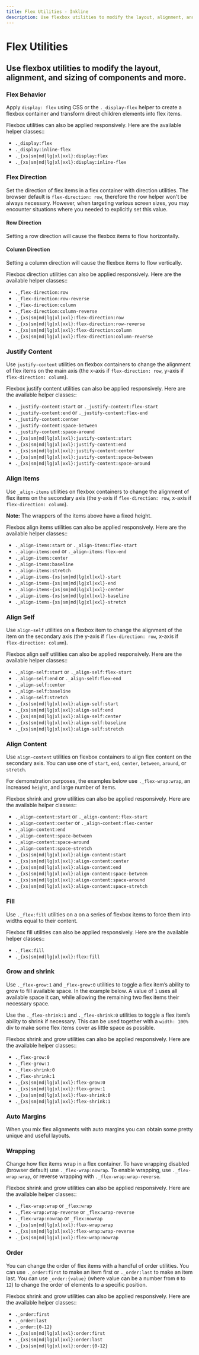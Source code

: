 ```yaml
---
title: Flex Utilities - Inkline
description: Use flexbox utilities to modify the layout, alignment, and sizing of components and more. 
---
```


<script setup>
import {
    FlexAlignContentExample,
    FlexAlignItemsExample,
    FlexAlignSelfExample,
    FlexDirectionColumnExample,
    FlexDirectionRowExample,
    FlexFillExample,
    FlexGrowExample,
    FlexShrinkExample,
    FlexWrapExample,
    FlexExample,
    FlexInlineFlexExample,
    FlexJustifyContentExample,
    FlexMarginAutoExample,
    FlexOrderExample
} from '@inkline/inkline/stories/utilities/flex/index.mjs';
import { default as FlexAlignContentExampleHTML } from '@inkline/inkline/stories/utilities/flex/align-content.html?raw';
import { default as FlexAlignItemsExampleHTML } from '@inkline/inkline/stories/utilities/flex/align-items.html?raw';
import { default as FlexAlignSelfExampleHTML } from '@inkline/inkline/stories/utilities/flex/align-self.html?raw';
import { default as FlexDirectionColumnExampleHTML } from '@inkline/inkline/stories/utilities/flex/flex-direction-column.html?raw';
import { default as FlexDirectionRowExampleHTML } from '@inkline/inkline/stories/utilities/flex/flex-direction-row.html?raw';
import { default as FlexFillExampleHTML } from '@inkline/inkline/stories/utilities/flex/flex-fill.html?raw';
import { default as FlexGrowExampleHTML } from '@inkline/inkline/stories/utilities/flex/flex-grow.html?raw';
import { default as FlexShrinkExampleHTML } from '@inkline/inkline/stories/utilities/flex/flex-shrink.html?raw';
import { default as FlexWrapExampleHTML } from '@inkline/inkline/stories/utilities/flex/flex-wrap.html?raw';
import { default as FlexExampleHTML } from '@inkline/inkline/stories/utilities/flex/flex.html?raw';
import { default as FlexInlineFlexExampleHTML } from '@inkline/inkline/stories/utilities/flex/inline-flex.html?raw';
import { default as FlexJustifyContentExampleHTML } from '@inkline/inkline/stories/utilities/flex/justify-content.html?raw';
import { default as FlexMarginAutoExampleHTML } from '@inkline/inkline/stories/utilities/flex/margin-auto.html?raw';
import { default as FlexOrderExampleHTML } from '@inkline/inkline/stories/utilities/flex/order.html?raw';
</script>

# Flex Utilities

## Use flexbox utilities to modify the layout, alignment, and sizing of components and more. 

### Flex Behavior
Apply `display: flex` using CSS or the `._display-flex` helper to create a flexbox container and transform direct children elements into flex items. 

<example type="flex" :component="FlexExample" :html="FlexExampleHTML"></example>

<example type="flex" :component="FlexInlineFlexExample" :html="FlexInlineFlexExampleHTML"></example>

Flexbox utilities can also be applied responsively. Here are the available helper classes::

- `._display:flex`
- `._display:inline-flex`
- `._{xs|sm|md|lg|xl|xxl}:display:flex`
- `._{xs|sm|md|lg|xl|xxl}:display:inline-flex`

### Flex Direction
Set the direction of flex items in a flex container with direction utilities. The browser default is `flex-direction: row`, therefore the row helper won't be always necessary. However, when targeting various screen sizes, you may encounter situations where you needed to explicitly set this value.

#### Row Direction
Setting a row direction will cause the flexbox items to flow horizontally.

<example type="flex" :component="FlexDirectionRowExample" :html="FlexDirectionRowExampleHTML"></example>

#### Column Direction
Setting a column direction will cause the flexbox items to flow vertically.

<example type="flex" :component="FlexDirectionColumnExample" :html="FlexDirectionColumnExampleHTML"></example>

Flexbox direction utilities can also be applied responsively. Here are the available helper classes::

- `._flex-direction:row`
- `._flex-direction:row-reverse`
- `._flex-direction:column`
- `._flex-direction:column-reverse`
- `._{xs|sm|md|lg|xl|xxl}:flex-direction:row`
- `._{xs|sm|md|lg|xl|xxl}:flex-direction:row-reverse`
- `._{xs|sm|md|lg|xl|xxl}:flex-direction:column`
- `._{xs|sm|md|lg|xl|xxl}:flex-direction:column-reverse`

### Justify Content
Use `justify-content` utilities on flexbox containers to change the alignment of flex items on the main axis (the x-axis if `flex-direction: row`, y-axis if `flex-direction: column`).

<example type="flex" :component="FlexJustifyContentExample" :html="FlexJustifyContentExampleHTML"></example>

Flexbox justify content utilities can also be applied responsively. Here are the available helper classes::

- `._justify-content:start` or `._justify-content:flex-start`
- `._justify-content:end` or `._justify-content:flex-end`
- `._justify-content:center`
- `._justify-content:space-between`
- `._justify-content:space-around`
- `._{xs|sm|md|lg|xl|xxl}:justify-content:start`
- `._{xs|sm|md|lg|xl|xxl}:justify-content:end`
- `._{xs|sm|md|lg|xl|xxl}:justify-content:center`
- `._{xs|sm|md|lg|xl|xxl}:justify-content:space-between`
- `._{xs|sm|md|lg|xl|xxl}:justify-content:space-around`

### Align Items
Use `_align-items` utilities on flexbox containers to change the alignment of flex items on the secondary axis (the y-axis if `flex-direction: row`, x-axis if `flex-direction: column`). 

<example type="flex" :component="FlexAlignItemsExample" :html="FlexAlignItemsExampleHTML"></example>

**Note:** The wrappers of the items above have a fixed height.

Flexbox align items utilities can also be applied responsively. Here are the available helper classes::

- `._align-items:start` or `._align-items:flex-start`
- `._align-items:end` or `._align-items:flex-end`
- `._align-items:center`
- `._align-items:baseline`
- `._align-items:stretch`
- `._align-items-{xs|sm|md|lg|xl|xxl}-start`
- `._align-items-{xs|sm|md|lg|xl|xxl}-end`
- `._align-items-{xs|sm|md|lg|xl|xxl}-center`
- `._align-items-{xs|sm|md|lg|xl|xxl}-baseline`
- `._align-items-{xs|sm|md|lg|xl|xxl}-stretch`

### Align Self
Use `align-self` utilities on a flexbox item to change the alignment of the item on the secondary axis (the y-axis if `flex-direction: row`, x-axis if `flex-direction: column`).

<example type="flex -tall" :component="FlexAlignSelfExample" :html="FlexAlignSelfExampleHTML"></example>

Flexbox align self utilities can also be applied responsively. Here are the available helper classes::

- `._align-self:start` or `._align-self:flex-start`
- `._align-self:end` or `._align-self:flex-end`
- `._align-self:center`
- `._align-self:baseline`
- `._align-self:stretch`
- `._{xs|sm|md|lg|xl|xxl}:align-self:start`
- `._{xs|sm|md|lg|xl|xxl}:align-self:end`
- `._{xs|sm|md|lg|xl|xxl}:align-self:center`
- `._{xs|sm|md|lg|xl|xxl}:align-self:baseline`
- `._{xs|sm|md|lg|xl|xxl}:align-self:stretch`


### Align Content
Use `align-content` utilities on flexbox containers to align flex content on the secondary axis. You can use one of `start`, `end`, `center`, `between`, `around`, or `stretch`.

For demonstration purposes, the examples below use `._flex-wrap:wrap`, an increased `height`, and large number of items.

<example type="flex -tall" :component="FlexAlignContentExample" :html="FlexAlignContentExampleHTML"></example>

Flexbox shrink and grow utilities can also be applied responsively. Here are the available helper classes::

- `._align-content:start` or `._align-content:flex-start`
- `._align-content:center` or `._align-content:flex-center`
- `._align-content:end`
- `._align-content:space-between`
- `._align-content:space-around`
- `._align-content:space-stretch`
- `._{xs|sm|md|lg|xl|xxl}:align-content:start`
- `._{xs|sm|md|lg|xl|xxl}:align-content:center`
- `._{xs|sm|md|lg|xl|xxl}:align-content:end`
- `._{xs|sm|md|lg|xl|xxl}:align-content:space-between`
- `._{xs|sm|md|lg|xl|xxl}:align-content:space-around`
- `._{xs|sm|md|lg|xl|xxl}:align-content:space-stretch`

### Fill
Use `._flex:fill` utilities on a on a series of flexbox items to force them into widths equal to their content.

<example type="flex" :component="FlexFillExample" :html="FlexFillExampleHTML"></example>

Flexbox fill utilities can also be applied responsively. Here are the available helper classes::

- `._flex:fill`
- `._{xs|sm|md|lg|xl|xxl}:flex:fill`

### Grow and shrink
Use `._flex-grow:1` and `_flex-grow:0` utilities to toggle a flex item’s ability to grow to fill available space. In the example below. A value of `1` uses all available space it can, while allowing the remaining two flex items their necessary space.

<example type="flex" :component="FlexGrowExample" :html="FlexGrowExampleHTML"></example>

Use the `._flex-shrink:1` and `._flex-shrink:0` utilities to toggle a flex item’s ability to shrink if necessary. This can be used together with a `width: 100%` div to make some flex items cover as little space as possible.

<example type="flex" :component="FlexShrinkExample" :html="FlexShrinkExampleHTML"></example>

Flexbox shrink and grow utilities can also be applied responsively. Here are the available helper classes::

- `._flex-grow:0`
- `._flex-grow:1`
- `._flex-shrink:0`
- `._flex-shrink:1`
- `._{xs|sm|md|lg|xl|xxl}:flex-grow:0`
- `._{xs|sm|md|lg|xl|xxl}:flex-grow:1`
- `._{xs|sm|md|lg|xl|xxl}:flex-shrink:0`
- `._{xs|sm|md|lg|xl|xxl}:flex-shrink:1`

### Auto Margins
When you mix flex alignments with auto margins you can obtain some pretty unique and useful layouts.

<example type="flex" :component="FlexMarginAutoExample" :html="FlexMarginAutoExampleHTML"></example>

### Wrapping
Change how flex items wrap in a flex container. To have wrapping disabled (browser default) use `._flex-wrap:nowrap`. To enable wrapping, use `._flex-wrap:wrap`, or reverse wrapping with `._flex-wrap:wrap-reverse`.

<example type="flex" :component="FlexWrapExample" :html="FlexWrapExampleHTML"></example>

Flexbox shrink and grow utilities can also be applied responsively. Here are the available helper classes::

- `._flex-wrap:wrap` or `_flex:wrap`
- `._flex-wrap:wrap-reverse` or `_flex:wrap-reverse`
- `._flex-wrap:nowrap` or `_flex:nowrap`
- `._{xs|sm|md|lg|xl|xxl}:flex-wrap:wrap`
- `._{xs|sm|md|lg|xl|xxl}:flex-wrap:wrap-reverse`
- `._{xs|sm|md|lg|xl|xxl}:flex-wrap:nowrap`

### Order
You can change the order of flex items with a handful of order utilities. You can use `._order:first` to make an item first or `._order:last` to make an item last. You can use `_order:{value}` (where value can be a number from `0` to `12`) to change the order of elements to a specific position.

<example type="flex" :component="FlexOrderExample" :html="FlexOrderExampleHTML"></example>

Flexbox shrink and grow utilities can also be applied responsively. Here are the available helper classes::

- `._order:first`
- `._order:last`
- `._order:{0-12}`
- `._{xs|sm|md|lg|xl|xxl}:order:first`
- `._{xs|sm|md|lg|xl|xxl}:order:last`
- `._{xs|sm|md|lg|xl|xxl}:order:{0-12}`
